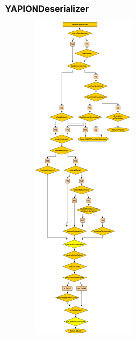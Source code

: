 # YAPIONDeserializer

<p align="center">
	<img alt="Dataflow" src="images/YAPIONDeserializer.png">
</p>
